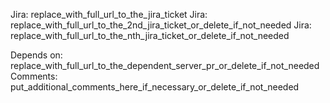 Jira: replace_with_full_url_to_the_jira_ticket 
Jira: replace_with_full_url_to_the_2nd_jira_ticket_or_delete_if_not_needed 
Jira: replace_with_full_url_to_the_nth_jira_ticket_or_delete_if_not_needed

Depends on: replace_with_full_url_to_the_dependent_server_pr_or_delete_if_not_needed
Comments: put_additional_comments_here_if_necessary_or_delete_if_not_needed
